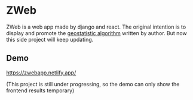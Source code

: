 # ZWeb

ZWeb is a web app made by django and react. The original intention is to display and promote the [geostatistic algorithm](https://github.com/Zncl2222/Stochastic_UC_SGSIM) written by author. But now this side project will keep updating.

## Demo

https://zwebapp.netlify.app/

(This project is still under progressing, so the demo can only show the frontend results temporary)
